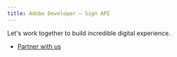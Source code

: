```yaml
---
title: Adobe Developer — Sign API
---
```


<SummaryBlock slots="text, buttons"  background="rgb(254,229,224)" buttonPositionRight primaryOutline btnVariant='secondary' className="key-features-code-block partner-with-us hero-summary-btn-color hero-below-compo" />

Let's work together to build incredible digital experience.

- [Partner with us](https://www.adobe.com/documentcloud/integrations/isv-partner-form.html)